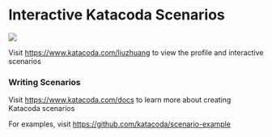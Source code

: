 # Interactive Katacoda Scenarios

[![](http://shields.katacoda.com/katacoda/liuzhuang/count.svg)](https://www.katacoda.com/liuzhuang "Get your profile on Katacoda.com")

Visit https://www.katacoda.com/liuzhuang to view the profile and interactive scenarios

### Writing Scenarios
Visit https://www.katacoda.com/docs to learn more about creating Katacoda scenarios

For examples, visit https://github.com/katacoda/scenario-example
